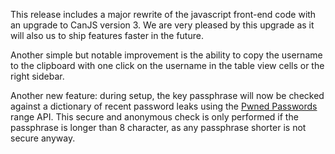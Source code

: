 
This release includes a major rewrite of the javascript front-end code with an upgrade to CanJS version 3.
We are very pleased by this upgrade as it will also us to ship features faster in the future. 

Another simple but notable improvement is the ability to copy the username to the clipboard with one click on the
username in the table view cells or the right sidebar.

Another new feature: during setup, the key passphrase will now be checked against a dictionary of recent password
leaks using the [Pwned Passwords](https://haveibeenpwned.com/API/v2) range API. This secure and anonymous check is only 
performed if the passphrase is longer than 8 character, as any passphrase shorter is not secure anyway.
